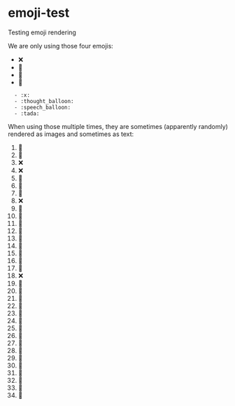 # emoji-test
Testing emoji rendering

We are only using those four emojis:
  - :x: 
  - :thought_balloon:
  - :speech_balloon:
  - :tada:
```
  - :x: 
  - :thought_balloon:
  - :speech_balloon:
  - :tada:
```
When using those multiple times, they are sometimes (apparently randomly) rendered as images and sometimes as text:

 1. :speech_balloon:
 2. :speech_balloon:
 3. :x:
 4. :x:
 5. :thought_balloon:
 6. :thought_balloon:
 7. :speech_balloon:
 8. :x:
 9. :speech_balloon:
 10. :tada:
 11. :tada:
 12. :thought_balloon:
 13. :tada:
 14. :speech_balloon:
 15. :speech_balloon:
 16. :speech_balloon:
 17. :speech_balloon:
 18. :x: 
 19. :thought_balloon:
 20. :thought_balloon:
 21. :thought_balloon:
 22. :thought_balloon:
 23. :thought_balloon:
 24. :thought_balloon:
 25. :thought_balloon:
 26. :thought_balloon:
 27. :tada:
 28. :tada:
 29. :tada:
 30. :tada:
 31. :tada:
 32. :tada:
 33. :tada:
 34. :tada:

